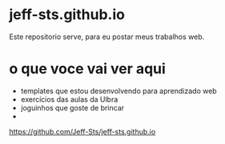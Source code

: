 # jeff-sts.github.io
Este repositorio serve, para eu postar meus trabalhos web.

# o que voce vai ver aqui 
- templates que estou desenvolvendo para aprendizado web
- exercícios das aulas da Ulbra
- joguinhos que goste de brincar
- 
https://github.com/Jeff-Sts/jeff-sts.github.io
